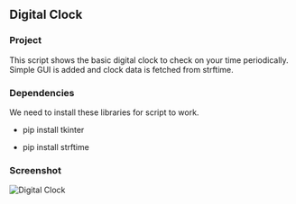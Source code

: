 ## Digital Clock

### Project

This script shows the basic digital clock to check on your time periodically. Simple GUI is added and clock data is fetched from strftime.

### Dependencies

We need to install these libraries for script to work.

  - pip install tkinter

  - pip install strftime
  
### Screenshot

![Digital Clock](https://github.com/prathimacode-hub/Cool-Scripts-Python-Nerds/blob/master/Basic_Digital_Clock/DigitalClockScreenshot.png)
